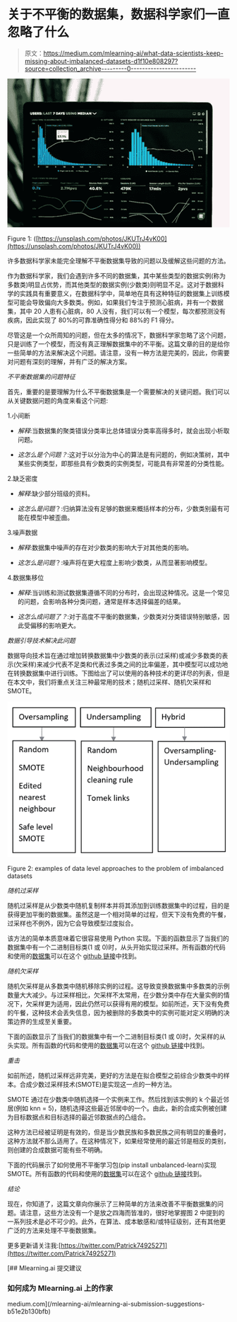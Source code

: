 # 关于不平衡的数据集，数据科学家们一直忽略了什么

> 原文：<https://medium.com/mlearning-ai/what-data-scientists-keep-missing-about-imbalanced-datasets-d1f10e808297?source=collection_archive---------0----------------------->

![](img/add0fa4fb1791afb8841f2b8306e84bc.png)

Figure 1: ([https://unsplash.com/photos/JKUTrJ4vK00](https://unsplash.com/photos/JKUTrJ4vK00))

许多数据科学家未能完全理解不平衡数据集导致的问题以及缓解这些问题的方法。

作为数据科学家，我们会遇到许多不同的数据集，其中某些类型的数据实例(称为多数类)明显占优势，而其他类型的数据实例(少数类)则明显不足。这对于数据科学的实践具有重要意义，在数据科学中，简单地在具有这种特征的数据集上训练模型可能会导致偏向大多数类。例如，如果我们专注于预测心脏病，并有一个数据集，其中 20 人患有心脏病，80 人没有，我们可以有一个模型，每次都预测没有疾病，因此实现了 80%的可靠准确性得分和 88%的 F1 得分。

尽管这是一个众所周知的问题，但在太多的情况下，数据科学家忽略了这个问题，只是训练了一个模型，而没有真正理解数据集中的不平衡。这篇文章的目的是给你一些简单的方法来解决这个问题。请注意，没有一种方法是完美的，因此，你需要对问题有深刻的理解，并有广泛的解决方案。

*不平衡数据集的问题特征*

首先，重要的是要理解为什么不平衡数据集是一个需要解决的关键问题。我们可以从关键数据问题的角度来看这个问题:

1.小间断

- *解释*:当数据集的聚类错误分类率比总体错误分类率高得多时，就会出现小析取问题。

- *这怎么是个问题？*:这对于以分治为中心的算法是有问题的，例如决策树，其中某些实例类型，即那些具有少数类的实例类型，可能具有非常差的分类性能。

2.缺乏密度

- *解释*:缺少部分班级的资料。

- *这怎么是问题*？:归纳算法没有足够的数据来概括样本的分布，少数类别最有可能在模型中被歪曲。

3.噪声数据

- *解释*:数据集中噪声的存在对少数类的影响大于对其他类的影响。

- *这怎么是问题*？:噪声将在更大程度上影响少数类，从而显著影响模型。

4.数据集移位

- *解释*:当训练和测试数据集遵循不同的分布时，会出现这种情况。这是一个常见的问题，会影响各种分类问题，通常是样本选择偏差的结果。

- *这怎么成问题了？*:对于高度不平衡的数据集，少数类对分类错误特别敏感，因此受偏移的影响更大。

*数据引导技术解决此问题*

数据导向技术旨在通过增加转换数据集中少数类的表示(过采样)或减少多数类的表示(欠采样)来减少代表不足类和代表过多类之间的比率偏差，其中模型可以成功地在转换数据集中进行训练。下图给出了可以使用的各种技术的更详尽的列表，但是在本文中，我们将重点关注三种最常用的技术；随机过采样、随机欠采样和 SMOTE。

![](img/9057e3a32faff577b6545886e3afb75b.png)

Figure 2: examples of data level approaches to the problem of imbalanced datasets

*随机过采样*

随机过采样是从少数类中随机复制样本并将其添加到训练数据集中的过程，目的是获得更加平衡的数据集。虽然这是一个相对简单的过程，但天下没有免费的午餐，过采样也不例外，因为它会导致模型过度拟合。

该方法的简单本质意味着它很容易使用 Python 实现。下面的函数显示了当我们的数据集中有一个二进制目标类(1 或 0)时，从头开始实现过采样。所有函数的代码和使用的[数据集](https://www.kaggle.com/arashnic/imbalanced-data-practice)可以在这个 [github 链接](https://github.com/patstew123/Imbalanced-datasets)中找到。

*随机欠采样*

随机欠采样是从多数类中随机移除实例的过程。这导致变换数据集中多数类的示例数量大大减少。与过采样相比，欠采样不太常用，在少数分类中存在大量实例的情况下，欠采样更为适用，因此仍然可以获得有用的模型。如前所述，天下没有免费的午餐，这种技术会丢失信息，因为被删除的多数类中的实例可能对定义明确的决策边界的生成至关重要。

下面的函数显示了当我们的数据集中有一个二进制目标类(1 或 0)时，欠采样的从头实现。所有函数的代码和使用的[数据集](https://www.kaggle.com/arashnic/imbalanced-data-practice)可以在这个 [github 链接](https://github.com/patstew123/Imbalanced-datasets)中找到。

*重击*

如前所述，随机过采样远非完美，更好的方法是在拟合模型之前综合少数类中的样本。合成少数过采样技术(SMOTE)是实现这一点的一种方法。

SMOTE 通过在少数类中随机选择一个实例来工作。然后找到该实例的 k 个最近邻居(例如 knn = 5)，随机选择这些最近邻居中的一个。由此，新的合成实例被创建为目标数据点和目标选择的最近邻数据点的凸组合。

这种方法已经被证明是有效的，但是当少数民族和多数民族之间有明显的重叠时，这种方法就不那么适用了。在这种情况下，如果经常使用的最近邻是相反的类别，则创建的合成数据可能有些不明确。

下面的代码展示了如何使用不平衡学习包(pip install unbalanced-learn)实现 SMOTE。所有函数的代码和使用的[数据集](https://www.kaggle.com/arashnic/imbalanced-data-practice)可以在这个 [github 链接](https://github.com/patstew123/Imbalanced-datasets)找到。

*结论*

现在，你知道了，这篇文章向你展示了三种简单的方法来改善不平衡数据集的问题。请注意，这些方法没有一个是放之四海而皆准的，很好地掌握图 2 中提到的一系列技术是必不可少的。此外，在算法、成本敏感和/或特征级别，还有其他更广泛的方法来处理不平衡数据集。

更多更新请关注我:[https://twitter.com/Patrick74925271](https://twitter.com/Patrick74925271)

[](/mlearning-ai/mlearning-ai-submission-suggestions-b51e2b130bfb) [## Mlearning.ai 提交建议

### 如何成为 Mlearning.ai 上的作家

medium.com](/mlearning-ai/mlearning-ai-submission-suggestions-b51e2b130bfb)